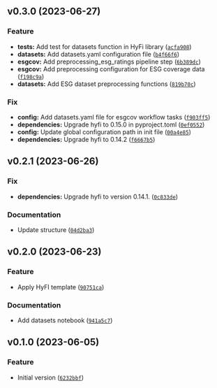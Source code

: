<!--next-version-placeholder-->

## v0.3.0 (2023-06-27)

### Feature

* **tests:** Add test for datasets function in HyFi library ([`acfa908`](https://github.com/entelecheia/esg-coverage/commit/acfa9086e239538f99a3a17567d11ee2180ad65b))
* **datasets:** Add datasets.yaml configuration file ([`b4f66f6`](https://github.com/entelecheia/esg-coverage/commit/b4f66f6254a306afab9b0d9bd5896da77720d74e))
* **esgcov:** Add preprocessing_esg_ratings pipeline step ([`6b389dc`](https://github.com/entelecheia/esg-coverage/commit/6b389dc83df99298621a9f4da7d279a35916b5d8))
* **esgcov:** Add preprocessing configuration for ESG coverage data ([`f198c9a`](https://github.com/entelecheia/esg-coverage/commit/f198c9a3dae769695ee5368cf3eb3e8fc6a3dd59))
* **datasets:** Add ESG dataset preprocessing functions ([`819b70c`](https://github.com/entelecheia/esg-coverage/commit/819b70cf9e04f70d366bd989de8b616144d7c958))

### Fix

* **config:** Add datasets.yaml file for esgcov workflow tasks ([`f903ff5`](https://github.com/entelecheia/esg-coverage/commit/f903ff5194a01ce93eeee8730fe18220a9af3dfb))
* **dependencies:** Upgrade hyfi to 0.15.0 in pyproject.toml ([`0ef0552`](https://github.com/entelecheia/esg-coverage/commit/0ef05526ff0f5f63b059acc751b4d6484cfaa629))
* **config:** Update global configuration path in init file ([`00a4e85`](https://github.com/entelecheia/esg-coverage/commit/00a4e85d5e5dea50fd8123a6431c3aff2f39a3b5))
* **dependencies:** Upgrade hyfi to 0.14.2 ([`f6667b5`](https://github.com/entelecheia/esg-coverage/commit/f6667b5898072827da4ee87cd12dbde319774b1a))

## v0.2.1 (2023-06-26)

### Fix

* **dependencies:** Upgrade hyfi to version 0.14.1. ([`0c833de`](https://github.com/entelecheia/esg-coverage/commit/0c833deb3052bc103f121424047956757ee3790f))

### Documentation

* Update structure ([`04d2ba3`](https://github.com/entelecheia/esg-coverage/commit/04d2ba358a7b80c05a2bff02e5d2ad331ccec3dc))

## v0.2.0 (2023-06-23)

### Feature

* Apply HyFI template ([`90751ca`](https://github.com/entelecheia/esg-coverage/commit/90751cae1ecca1065cd0f04a8f4c3936df9789a3))

### Documentation

* Add datasets notebook ([`941a5c7`](https://github.com/entelecheia/esg-coverage/commit/941a5c79015760d363f7cc8fbe65ea603b9d9cfd))

## v0.1.0 (2023-06-05)

### Feature

* Initial version ([`6232bbf`](https://github.com/entelecheia/esg-coverage/commit/6232bbfce4c8df3d3d0688d224250a7aefd56045))
